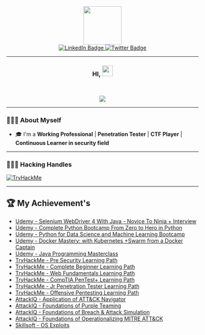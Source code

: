 <div id="header" align="center">
  <img src="https://media.giphy.com/media/JWy2zBSXQ55W5Jh00D/giphy.gif" width="100"/>
  <div id="badges">
    <a href="https://www.linkedin.com/in/radhakrishnanr9/">
      <img src="https://img.shields.io/badge/LinkedIn-blue?style=for-the-badge&logo=linkedin&logoColor=white" alt="LinkedIn Badge"/>
    </a>
    <a href="https://twitter.com/Radhakrishnanr_">
      <img src="https://img.shields.io/badge/Twitter-blue?style=for-the-badge&logo=twitter&logoColor=white" alt="Twitter Badge"/>
    </a>
  </div>	
</div>

	  
---
	  
<h3 align="center">
	HI, <img src="https://media.giphy.com/media/hvRJCLFzcasrR4ia7z/giphy.gif" width="28">
</h3> 
<br/>

<!-- Using SVG by DenverCoder1 - https://github.com/DenverCoder1/readme-typing-svg -->
<p align="center">
  <a href="https://github.com/DenverCoder1/readme-typing-svg"><img src="https://readme-typing-svg.herokuapp.com?lines=I+am+Radhakrishnan;Cybersecurity+Researcher;Red+Teamer;Penetration+Tester;%20CTF+Player%20|%20TryHackMe&center=true&width=580&height=45"></a>
</p>

---

<h3> 👨🏼‍🎓  About Myself </h3>

- 🎓 I'm a **Working Professional** | **Penetration Tester** | **CTF Player** | **Continuous Learner in security field**

---

<h3> 👨🏻‍💻  Hacking Handles </h3>

<a href="https://tryhackme.com/p/radhakrishnanr">
      <img src="https://tryhackme-badges.s3.amazonaws.com/radhakrishnanr.png" alt="TryHackMe">
</a>

---

<h2> 🏆  My Achievement's </h3>

- [Udemy - Selenium WebDriver 4 With Java - Novice To Ninja + Interview](https://www.udemy.com/certificate/UC-BEN366D4/)
- [Udemy - Complete Python Bootcamp From Zero to Hero in Python](https://www.udemy.com/certificate/UC-O0QPXIU9/)
- [Udemy - Python for Data Science and Machine Learning Bootcamp](https://www.udemy.com/certificate/UC-LUM73F5H/)
- [Udemy - Docker Mastery: with Kubernetes +Swarm from a Docker Captain](https://www.udemy.com/certificate/UC-AL2KWA1Z/)
- [Udemy - Java Programming Masterclass](https://www.udemy.com/certificate/UC-PJ427BX6/)
- [TryHackMe - Pre Security Learning Path](https://tryhackme-certificates.s3-eu-west-1.amazonaws.com/THM-EXQOYMG60K.png)
- [TryHackMe - Complete Beginner Learning Path](https://tryhackme-certificates.s3-eu-west-1.amazonaws.com/THM-OEOGZ0DTJD.png)
- [TryHackMe - Web Fundamentals Learning Path](https://tryhackme-certificates.s3-eu-west-1.amazonaws.com/THM-E9O9SESM2T.png)
- [TryHackMe - CompTIA PenTest+ Learning Path](https://tryhackme-certificates.s3-eu-west-1.amazonaws.com/THM-AIXYDILUXP.png)
- [TryHackMe - Jr Penetration Tester Learning Path](https://tryhackme-certificates.s3-eu-west-1.amazonaws.com/THM-R5U3L3XFEV.png)
- [TryHackMe - Offensive Pentesting Learning Path](https://tryhackme-certificates.s3-eu-west-1.amazonaws.com/THM-HJAZEMWPII.png)
- [AttackIQ - Application of ATT&CK Navigator](https://www.credly.com/badges/a5c989d3-e93b-4e31-8277-cf67423a1fa3?source=linked_in_profile)
- [AttackIQ - Foundations of Purple Teaming](https://www.credly.com/badges/4c3b7843-ca48-4ba4-ab41-5e432f95c89a?source=linked_in_profile)
- [AttackIQ - Foundations of Breach & Attack Simulation](https://www.credly.com/badges/ea6a11b5-d58a-4174-bf38-c373131833a6?source=linked_in_profile)
- [AttackIQ - Foundations of Operationalizing MITRE ATT&CK](https://www.credly.com/badges/76e65506-c81c-41f6-b156-a23aad03333d?source=linked_in_profile)
- [Skillsoft - OS Exploits](https://skillsoft.digitalbadges.skillsoft.com/48acebf7-3f5b-47bf-ab29-4965a7799337#gs.xwrsjj)
